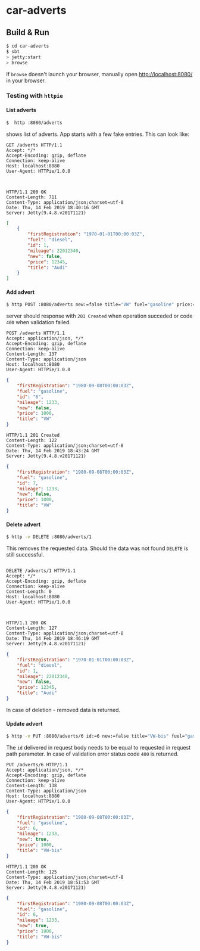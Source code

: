 # car-adverts #

## Build & Run ##

```sh
$ cd car-adverts
$ sbt
> jetty:start
> browse
```

If `browse` doesn't launch your browser, manually open [http://localhost:8080/](http://localhost:8080/) in your browser.


### Testing with `httpie` ###

#### List adverts ####
```sh
$  http :8080/adverts
```

shows list of adverts. App starts with a few fake entries.
This can look like:

```http request
GET /adverts HTTP/1.1
Accept: */*
Accept-Encoding: gzip, deflate
Connection: keep-alive
Host: localhost:8080
User-Agent: HTTPie/1.0.0



HTTP/1.1 200 OK
Content-Length: 711
Content-Type: application/json;charset=utf-8
Date: Thu, 14 Feb 2019 18:40:16 GMT
Server: Jetty(9.4.8.v20171121)
```
```json
[
    {
        "firstRegistration": "1970-01-01T00:00:03Z",
        "fuel": "diesel",
        "id": 1,
        "mileage": 22012340,
        "new": false,
        "price": 12345,
        "title": "Audi"
    }    
]
```


#### Add advert ####

```sh
$ http POST :8080/adverts new:=false title="VW" fuel="gasoline" price:=1000 mileage:=1233 firstRegistration="1980-09- 08T00:00:03Z" 
```
server should response with `201 Created` when operation succeded or code `400` when validation failed.
```http request
POST /adverts HTTP/1.1
Accept: application/json, */*
Accept-Encoding: gzip, deflate
Connection: keep-alive
Content-Length: 137
Content-Type: application/json
Host: localhost:8080
User-Agent: HTTPie/1.0.0
```
```json
{
    "firstRegistration": "1980-09-08T00:00:03Z",
    "fuel": "gasoline",
    "id": "6",
    "mileage": 1233,
    "new": false,
    "price": 1000,
    "title": "VW"
}
```
```http request
HTTP/1.1 201 Created
Content-Length: 122
Content-Type: application/json;charset=utf-8
Date: Thu, 14 Feb 2019 18:43:24 GMT
Server: Jetty(9.4.8.v20171121)
```
```json
{
    "firstRegistration": "1980-09-08T00:00:03Z",
    "fuel": "gasoline",
    "id": 7,
    "mileage": 1233,
    "new": false,
    "price": 1000,
    "title": "VW"
}
``` 


#### Delete advert ####
```sh
$ http -v DELETE :8080/adverts/1
```
This removes the requested data.
Should the data was not found `DELETE` is still successful. 
```http request

DELETE /adverts/1 HTTP/1.1
Accept: */*
Accept-Encoding: gzip, deflate
Connection: keep-alive
Content-Length: 0
Host: localhost:8080
User-Agent: HTTPie/1.0.0



HTTP/1.1 200 OK
Content-Length: 127
Content-Type: application/json;charset=utf-8
Date: Thu, 14 Feb 2019 18:46:19 GMT
Server: Jetty(9.4.8.v20171121)
```
```json
{
    "firstRegistration": "1970-01-01T00:00:03Z",
    "fuel": "diesel",
    "id": 1,
    "mileage": 22012340,
    "new": false,
    "price": 12345,
    "title": "Audi"
}
```
In case of deletion - removed data is returned.

#### Update advert ####
```sh
$ http -v PUT :8080/adverts/6 id:=6 new:=false title="VW-bis" fuel="gasoline" price:=1000 mileage:=1233  firstRegistration="1980-09-08T00:00:03Z"
```
The `id` delivered in request body needs to be equal to requested in request path parameter.
In case of validation error status code `400` is returned.

```http request
PUT /adverts/6 HTTP/1.1
Accept: application/json, */*
Accept-Encoding: gzip, deflate
Connection: keep-alive
Content-Length: 138
Content-Type: application/json
Host: localhost:8080
User-Agent: HTTPie/1.0.0
```  
```json
{
    "firstRegistration": "1980-09-08T00:00:03Z",
    "fuel": "gasoline",
    "id": 6,
    "mileage": 1233,
    "new": true,
    "price": 1000,
    "title": "VW-bis"
}
```
```http request
HTTP/1.1 200 OK
Content-Length: 125
Content-Type: application/json;charset=utf-8
Date: Thu, 14 Feb 2019 18:51:53 GMT
Server: Jetty(9.4.8.v20171121)
```  
```json
{
    "firstRegistration": "1980-09-08T00:00:03Z",
    "fuel": "gasoline",
    "id": 6,
    "mileage": 1233,
    "new": true,
    "price": 1000,
    "title": "VW-bis"
}
```
